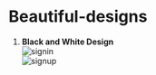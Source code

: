 # Beautiful-designs

<ol>
<li><B>Black and White Design</B>
<br> <img src="https://drive.google.com/file/d/11xDwxZ2LNSVDhqDeyMKDRg8LLxuDq2N4/view?usp=share_link" alt="signin">
<br> <img src="https://drive.google.com/file/d/1725WzG1oqJKq5d-z5EVJE-iMJuUgTP3v/view?usp=share_link" alt="signup">

</li>

</ol>
